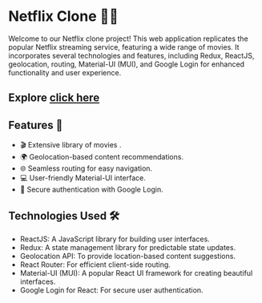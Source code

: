 # Netflix Clone 🍿🎥

Welcome to our Netflix clone project! This web application replicates the popular Netflix streaming service, featuring a wide range of movies. It incorporates several technologies and features, including Redux, ReactJS, geolocation, routing, Material-UI (MUI), and Google Login for enhanced functionality and user experience.

## Explore  [click here](https://netflix-clone-fesbwrhjq-abidkhan263187.vercel.app/)


## Features 🚀

- 🎬 Extensive library of movies .
- 🌍 Geolocation-based content recommendations.
- 🌐 Seamless routing for easy navigation.
- 💻 User-friendly Material-UI interface.
- 🔐 Secure authentication with Google Login.

## Technologies Used 🛠️

- ReactJS: A JavaScript library for building user interfaces.
- Redux: A state management library for predictable state updates.
- Geolocation API: To provide location-based content suggestions.
- React Router: For efficient client-side routing.
- Material-UI (MUI): A popular React UI framework for creating beautiful interfaces.
- Google Login for React: For secure user authentication.
  

